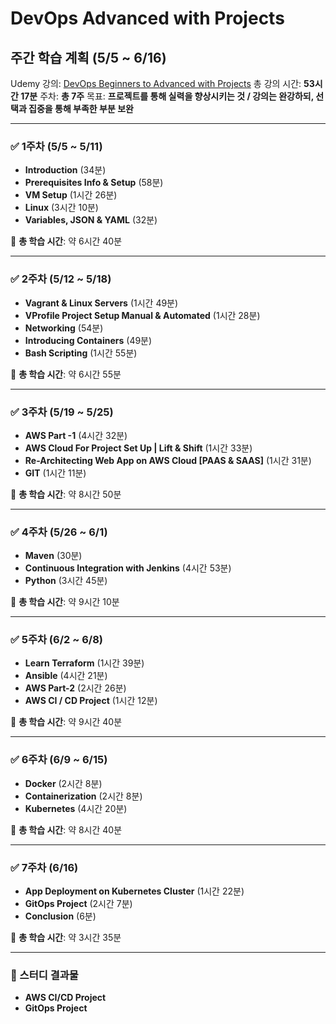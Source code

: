 # DevOps Advanced with Projects

## 주간 학습 계획 (5/5 ~ 6/16)

Udemy 강의: [DevOps Beginners to Advanced with Projects](https://www.udemy.com/course/decodingdevops/?couponCode=KEEPLEARNING)
총 강의 시간: **53시간 17분**
주차: **총 7주**
목표: **프로젝트를 통해 실력을 향상시키는 것 / 강의는 완강하되, 선택과 집중을 통해 부족한 부분 보완**

---

### ✅ 1주차 (5/5 ~ 5/11)

- **Introduction** (34분)
- **Prerequisites Info & Setup** (58분)
- **VM Setup** (1시간 26분)
- **Linux** (3시간 10분)
- **Variables, JSON & YAML** (32분)

📌 **총 학습 시간**: 약 6시간 40분

---

### ✅ 2주차 (5/12 ~ 5/18)

- **Vagrant & Linux Servers** (1시간 49분)
- **VProfile Project Setup Manual & Automated** (1시간 28분)
- **Networking** (54분)
- **Introducing Containers** (49분)
- **Bash Scripting** (1시간 55분)

📌 **총 학습 시간**: 약 6시간 55분

---

### ✅ 3주차 (5/19 ~ 5/25)

- **AWS Part -1** (4시간 32분)
- **AWS Cloud For Project Set Up | Lift & Shift** (1시간 33분)
- **Re-Architecting Web App on AWS Cloud [PAAS & SAAS]** (1시간 31분)
- **GIT** (1시간 11분)

📌 **총 학습 시간**: 약 8시간 50분

---

### ✅ 4주차 (5/26 ~ 6/1)

- **Maven** (30분)
- **Continuous Integration with Jenkins** (4시간 53분)
- **Python** (3시간 45분)

📌 **총 학습 시간**: 약 9시간 10분

---

### ✅ 5주차 (6/2 ~ 6/8)

- **Learn Terraform** (1시간 39분)
- **Ansible** (4시간 21분)
- **AWS Part-2** (2시간 26분)
- **AWS CI / CD Project** (1시간 12분)

📌 **총 학습 시간**: 약 9시간 40분

---

### ✅ 6주차 (6/9 ~ 6/15)

- **Docker** (2시간 8분)
- **Containerization** (2시간 8분)
- **Kubernetes** (4시간 20분)

📌 **총 학습 시간**: 약 8시간 40분

---

### ✅ 7주차 (6/16)

- **App Deployment on Kubernetes Cluster** (1시간 22분)
- **GitOps Project** (2시간 7분)
- **Conclusion** (6분)

📌 **총 학습 시간**: 약 3시간 35분

---

### 🎯 스터디 결과물

- **AWS CI/CD Project**
- **GitOps Project**